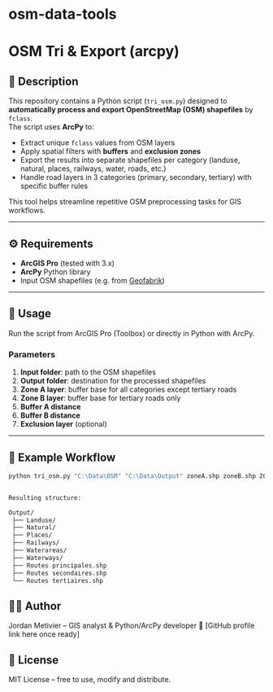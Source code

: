 # osm-data-tools

# OSM Tri & Export (arcpy)

## 📌 Description
This repository contains a Python script (`tri_osm.py`) designed to **automatically process and export OpenStreetMap (OSM) shapefiles** by `fclass`.  
The script uses **ArcPy** to:
- Extract unique `fclass` values from OSM layers  
- Apply spatial filters with **buffers** and **exclusion zones**  
- Export the results into separate shapefiles per category (landuse, natural, places, railways, water, roads, etc.)  
- Handle road layers in 3 categories (primary, secondary, tertiary) with specific buffer rules  

This tool helps streamline repetitive OSM preprocessing tasks for GIS workflows.

---

## ⚙️ Requirements
- **ArcGIS Pro** (tested with 3.x)  
- **ArcPy** Python library  
- Input OSM shapefiles (e.g. from [Geofabrik](https://download.geofabrik.de/))  

---

## 🚀 Usage
Run the script from ArcGIS Pro (Toolbox) or directly in Python with ArcPy.

### Parameters
1. **Input folder**: path to the OSM shapefiles  
2. **Output folder**: destination for the processed shapefiles  
3. **Zone A layer**: buffer base for all categories except tertiary roads  
4. **Zone B layer**: buffer base for tertiary roads only  
5. **Buffer A distance**  
6. **Buffer B distance**  
7. **Exclusion layer** (optional)  

---

## 📂 Example Workflow
```bash
python tri_osm.py "C:\Data\OSM" "C:\Data\Output" zoneA.shp zoneB.shp 200m 100m exclusion_zone.shp


Resulting structure:

Output/
 ├── Landuse/
 ├── Natural/
 ├── Places/
 ├── Railways/
 ├── Waterareas/
 ├── Waterways/
 ├── Routes principales.shp
 ├── Routes secondaires.shp
 └── Routes tertiaires.shp

```

## 🧑‍💻 Author

Jordan Metivier – GIS analyst & Python/ArcPy developer
🔗 [GitHub profile link here once ready]


## 📜 License

MIT License – free to use, modify and distribute.



